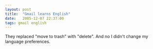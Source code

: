 ```yaml
---
layout: post
title:  "Gmail learns English"
date:   2005-12-07 22:37:00
tags: gmail english
---
```


They replaced "move to trash" with "delete". And no I didn't change my language preferences.
